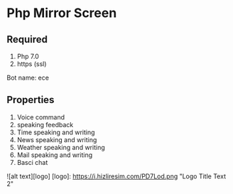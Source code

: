 # Php Mirror Screen
## Required
1. Php 7.0
2. https (ssl)

Bot name: ece

## Properties
1. Voice command
2. speaking feedback
3. Time speaking and writing
4. News  speaking and writing
5. Weather speaking and writing
6. Mail speaking and writing
7. Basci chat

![alt text][logo]
[logo]: https://i.hizliresim.com/PD7Lod.png "Logo Title Text 2"
